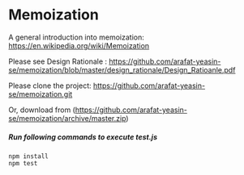 # Memoization

A general introduction into memoization: https://en.wikipedia.org/wiki/Memoization

Please see Design Rationale : https://github.com/arafat-yeasin-se/memoization/blob/master/design_rationale/Design_Ratioanle.pdf 

Please clone the project: https://github.com/arafat-yeasin-se/memoization.git

Or, download from (https://github.com/arafat-yeasin-se/memoization/archive/master.zip)

##### Run following commands to execute test.js
```
npm install
npm test
```